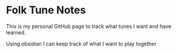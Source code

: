 # Folk Tune Notes

This is my personal GitHub page to track what tunes I want and have learned.

Using obsidian I can keep track of what I want to play together 

